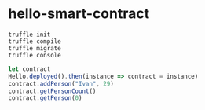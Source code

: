 # hello-smart-contract

```shell
truffle init
truffle compile
truffle migrate
truffle console
```

```javascript
let contract
Hello.deployed().then(instance => contract = instance)
contract.addPerson("Ivan", 29)
contract.getPersonCount()
contract.getPerson(0)
```
